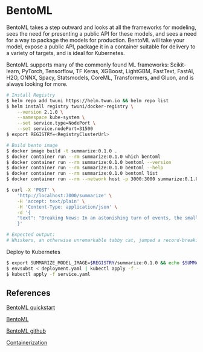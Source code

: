 # BentoML

BentoML takes a step outward and looks at all the frameworks for modeling, sees the need for presenting a public API for these models, and sees a need for a way to package the models for production. BentoML will take your model, expose a public API, package it in a container suitable for delivery to a variety of targets, and is ideal for Kubernetes.

BentoML supports many of the commonly found ML frameworks: Scikit-learn, PyTorch, Tensorflow, TF Keras, XGBoost, LightGBM, FastText, FastAI, H2O, ONNX, Spacy, Statsmodels, CoreML, Transformers, and Gluon, and is always looking for more.

```sh
# Install Registry
$ helm repo add twuni https://helm.twun.io && helm repo list
$ helm install registry twuni/docker-registry \
    --version 2.1.0 \
    --namespace kube-system \
    --set service.type=NodePort \
    --set service.nodePort=31500
$ export REGISTRY=<RegistryClusterUrl>
```

```sh
# Build bento image
$ docker image build -t summarize:0.1.0 .
$ docker container run --rm summarize:0.1.0 which bentoml
$ docker container run --rm summarize:0.1.0 bentoml --version
$ docker container run --rm summarize:0.1.0 bentoml --help
$ docker container run --rm summarize:0.1.0 bentoml list
$ docker container run --rm --network host -p 3000:3000 summarize:0.1.0

$ curl -X 'POST' \
    'http://localhost:3000/summarize' \
    -H 'accept: text/plain' \
    -H 'Content-Type: application/json' \
    -d '{
    "text": "Breaking News: In an astonishing turn of events, the small town of Willow Creek has been taken by storm as local resident Jerry Thompson'\''s cat, Whiskers, performed what witnesses are calling a '\''miraculous and gravity-defying leap.'\'' Eyewitnesses report that Whiskers, an otherwise unremarkable tabby cat, jumped a record-breaking 20 feet into the air to catch a fly. The event, which took place in Thompson'\''s backyard, is now being investigated by scientists for potential breaches in the laws of physics. Local authorities are considering a town festival to celebrate what is being hailed as '\''The Leap of the Century."
    }'

# Expected output:
# Whiskers, an otherwise unremarkable tabby cat, jumped a record-breaking 20 feet into the air to catch a fly . The event is now being investigated by scientists for potential breaches in the laws of physics . Local authorities considering a town festival to celebrate what is being hailed as 'The Leap of the Century'
```

Deploy to Kubernetes

```sh
$ export SUMMARIZE_MODEL_IMAGE=$REGISTRY/summarize:0.1.0 && echo $SUMMARIZE_MODEL_IMAGE
$ envsubst < deployment.yaml | kubectl apply -f -
$ kubectl apply -f service.yaml
```

## References

[BentoML quickstart](https://github.com/bentoml/quickstart)

[BentoML](https://docs.bentoml.com/en/latest/index.html)

[BentoML github](https://github.com/bentoml/BentoML)

[Containerization](https://docs.bentoml.com/en/latest/guides/containerization.html)
